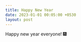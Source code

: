 ```yaml
---
title: Happy New Year
date: 2023-01-01 00:05:00 +0530
layout: post
---
```


Happy new year everyone! 🎆